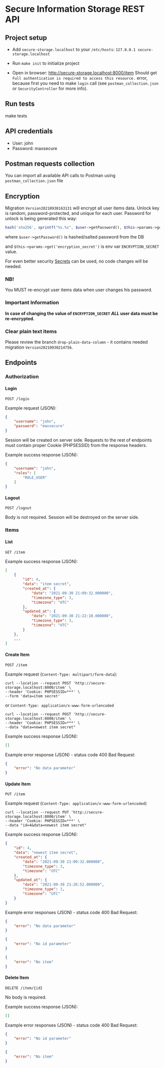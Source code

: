 # Secure Information Storage REST API

## Project setup

* Add `secure-storage.localhost` to your `/etc/hosts`: `127.0.0.1 secure-storage.localhost`

* Run `make init` to initialize project

* Open in browser: http://secure-storage.localhost:8000/item Should get `Full authentication is required to access this resource.` error, because first you need to make `login` call (see `postman_collection.json` or `SecurityController` for more info).

## Run tests

make tests

## API credentials

* User: john
* Password: maxsecure

## Postman requests collection

You can import all available API calls to Postman using `postman_collection.json` file

## Encryption
Migration `Version20210930163131` will encrypt all user items data. 
Unlock key is random, password-protected, and unique for each user. 
Password for unlock is being generated this way:
```php
hash('sha256', sprintf("%s.%s", $user->getPassword(), $this->params->get('encryption_secret')))
```
where `$user->getPassword()` is hashed/salted password from the DB 

and `$this->params->get('encryption_secret')` is env var `ENCRYPTION_SECRET` value. 

For even better security [Secrets](https://symfony.com/doc/current/configuration/secrets.html) can be used, no code changes will be needed. 

### NB!
You MUST re-encrypt user items data when user changes his password.

### Important Information
**In case of changing the value of `ENCRYPTION_SECRET` *ALL* user data must be re-encrypted.**

### Clear plain text items
Please review the branch `drop-plain-data-column` - it contains needed migration `Version20210930214756`. 

## Endpoints
### Authorization
#### Login
`POST /login`

Example request (JSON):
```json
{
    "username": "john",
    "password": "maxsecure"
}
```
Session will be created on server side. Requests to the rest of endpoints must contain proper Cookie (PHPSESSID) from the response headers.

Example success response (JSON):
```json
{
    "username": "john",
    "roles": [
        "ROLE_USER"
    ]
}
```

#### Logout
`POST /logout`

Body is not required. Session will be destroyed on the server side.

### Items
#### List
`GET /item`

Example success response (JSON):
```json
[
    {
        "id": 4,
        "data": "item secret",
        "created_at": {
            "date": "2021-09-30 21:09:32.000000",
            "timezone_type": 3,
            "timezone": "UTC"
        },
        "updated_at": {
            "date": "2021-09-30 21:22:10.000000",
            "timezone_type": 3,
            "timezone": "UTC"
        }
    },
    ...
]
```

#### Create Item
`POST /item`

Example request (`Content-Type: multipart/form-data`):
```shell
curl --location --request POST 'http://secure-storage.localhost:8000/item' \
--header 'Cookie: PHPSESSID=***' \
--form 'data=item secret'
```
or `Content-Type: application/x-www-form-urlencoded`
```shell
curl --location --request POST 'http://secure-storage.localhost:8000/item' \
--header 'Cookie: PHPSESSID=***' \
--data "data=newest item secret"
```

Example success response (JSON):
```json
[]
```
Example error response (JSON) - status code 400 Bad Request:
```json
{
    "error": "No data parameter"
}
```

#### Update Item
`PUT /item`

Example request (`Content-Type: application/x-www-form-urlencoded`)
```shell
curl --location --request PUT 'http://secure-storage.localhost:8000/item' \
--header 'Cookie: PHPSESSID=***' \
--data "id=4&data=newest item secret"
```
Example success response (JSON):
```json
{
    "id": 4,
    "data": "newest item secret",
    "created_at": {
        "date": "2021-09-30 21:09:32.000000",
        "timezone_type": 3,
        "timezone": "UTC"
    },
    "updated_at": {
        "date": "2021-09-30 21:26:52.000000",
        "timezone_type": 3,
        "timezone": "UTC"
    }
}
```
Example error responses (JSON) - status code 400 Bad Request:
```json
{
    "error": "No data parameter"
}
```
```json
{
    "error": "No id parameter"
}
```
```json
{
    "error": "No item"
}
```

#### Delete Item
`DELETE /item/{id}`

No body is required.

Example success response (JSON):
```json
[]
```
Example error responses (JSON) - status code 400 Bad Request:
```json
{
    "error": "No id parameter"
}
```
```json
{
    "error": "No item"
}
```